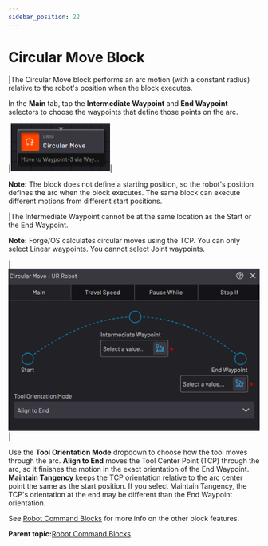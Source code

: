 ```yaml
---
sidebar_position: 22
---
```


# Circular Move Block

|The Circular Move block performs an arc motion \(with a constant radius\) relative to the robot's position when the block executes.

In the **Main** tab, tap the **Intermediate Waypoint** and **End Waypoint** selectors to choose the waypoints that define those points on the arc.

|![](../Images/TaskCanvasBlockGlossary/Robot-Circular-Block.png)|

**Note:** The block does not define a starting position, so the robot's position defines the arc when the block executes. The same block can execute different motions from different start positions.

|The Intermediate Waypoint cannot be at the same location as the Start or the End Waypoint.

**Note:** Forge/OS calculates circular moves using the TCP. You can only select Linear waypoints. You cannot select Joint waypoints.

|![](../Images/TaskCanvasBlockGlossary/Robot-Circular-Settings-Main.png)|

Use the **Tool Orientation Mode** dropdown to choose how the tool moves through the arc. **Align to End** moves the Tool Center Point \(TCP\) through the arc, so it finishes the motion in the exact orientation of the End Waypoint. **Maintain Tangency** keeps the TCP orientation relative to the arc center point the same as the start position. If you select Maintain Tangency, the TCP's orientation at the end may be different than the End Waypoint orientation.

See [Robot Command Blocks](Robot-Overview.md) for more info on the other block features.

**Parent topic:**[Robot Command Blocks](../TaskCanvasBlockGlossary/Robot-Overview.md)

